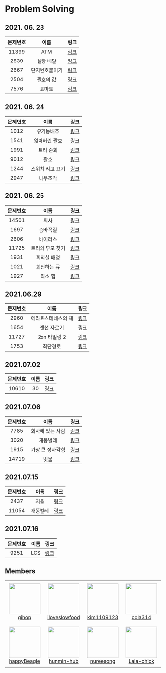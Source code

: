 # Problem Solving
## 2021. 06. 23


|  **문제번호** | **이름** | **링크** |
| :-------------------------------: | :--------: | :------: |
|   11399     | ATM                |   [링크](https://www.acmicpc.net/problem/11399)   |
|   2839      | 설탕 배달           |      [링크](https://www.acmicpc.net/problem/2839)   |
|   2667      | 단지번호붙이기       |    [링크](https://www.acmicpc.net/problem/2667)   |
|   2504      | 괄호의 값           |   [링크](https://www.acmicpc.net/problem/2504)   |
|   7576      | 토마토              |     [링크](https://www.acmicpc.net/problem/7576)   |

## 2021. 06. 24


|  **문제번호** | **이름** | **링크** |
| :-------------------------------: | :--------: | :------: |
|   1012     | 유기농배추                |   [링크](https://www.acmicpc.net/problem/1012)   |
|   1541      | 잃어버린 괄호           |      [링크](https://www.acmicpc.net/problem/1541)   |
|   1991      | 트리 순회       |    [링크](https://www.acmicpc.net/problem/1991)   |
|   9012      | 괄호           |   [링크](https://www.acmicpc.net/problem/9012)   |
|   1244      | 스위치 켜고 끄기              |     [링크](https://www.acmicpc.net/problem/1244)   |
|   2947      | 나무조각              |     [링크](https://www.acmicpc.net/problem/2947)   |

## 2021. 06. 25


|  **문제번호** | **이름** | **링크** |
| :-------------------------------: | :--------: | :------: |
|   14501     | 퇴사                |   [링크](https://www.acmicpc.net/problem/14501)   |
|   1697      | 숨바꼭질           |      [링크](https://www.acmicpc.net/problem/1697)   |
|   2606      | 바이러스       |    [링크](https://www.acmicpc.net/problem/2606)   |
|   11725      | 트리의 부모 찾기     |   [링크](https://www.acmicpc.net/problem/11725)   |
|   1931      | 회의실 배정        |     [링크](https://www.acmicpc.net/problem/1931)   |
|   1021      | 회전하는 큐       |     [링크](https://www.acmicpc.net/problem/1021)   |
|   1927      | 최소 힙       |     [링크](https://www.acmicpc.net/problem/1927)   |

## 2021.06.29

|  **문제번호** | **이름** | **링크** |
| :-------------------------------: | :--------: | :------: |
|   2960     | 에라토스테네스의 체       |   [링크](https://www.acmicpc.net/problem/2960)   |
|   1654      | 랜선 자르기        |      [링크](https://www.acmicpc.net/problem/1654)   |
|   11727      | 2xn 타일링 2       |    [링크](https://www.acmicpc.net/problem/11727)   |
|   1753      | 최단경로     |   [링크](https://www.acmicpc.net/problem/1753)   |

## 2021.07.02

|  **문제번호** | **이름** | **링크** |
| :-------------------------------: | :--------: | :------: |
|   10610     | 30       |   [링크](https://www.acmicpc.net/problem/10610)   |

## 2021.07.06

|  **문제번호** | **이름** | **링크** |
| :-------------------------------: | :--------: | :------: |
|   7785     | 회사에 있는 사람       |   [링크](https://www.acmicpc.net/problem/7785)   |
|   3020      | 개똥벌레        |      [링크](https://www.acmicpc.net/problem/3020)   |
|   1915      | 가장 큰 정사각형       |    [링크](https://www.acmicpc.net/problem/1915)   |
|   14719      | 빗물     |   [링크](https://www.acmicpc.net/problem/14719)   |

## 2021.07.15

|  **문제번호** | **이름** | **링크** |
| :-------------------------------: | :--------: | :------: |
|   2437     | 저울      |   [링크](https://www.acmicpc.net/problem/2437)   |
|   11054      | 개똥벌레        |      [링크](https://www.acmicpc.net/problem/11054)   |

## 2021.07.16

|  **문제번호** | **이름** | **링크** |
| :-------------------------------: | :--------: | :------: |
|   9251     | LCS      |   [링크](https://www.acmicpc.net/problem/9251)   |

## Members

<table>
    <tr height="140px">
        <td align="center" width="130px">	
            <a href="https://github.com/gihop"><img height="100px" width="100px" src="https://avatars.githubusercontent.com/u/34030303?v=4"/></a>
            <br />
            <a href="https://github.com/gihop">gihop</a>
        </td>
        <td align="center" width="130px">
            <a href="https://github.com/iloveslowfood"><img height="100px" width="100px" src="https://avatars.githubusercontent.com/u/48649606?v=4"/></a>
            <br />
            <a href="https://github.com/iloveslowfood">iloveslowfood</a>
        </td>
        <td align="center" width="130px">
            <a href="https://github.com/soupbab"><img height="100px" width="100px" src="https://avatars.githubusercontent.com/u/67000572?v=4"/></a>
            <br />
            <a href="https://github.com/soupbab">kim1109123</a>
        </td>
        <td align="center" width="130px">
            <a href="https://github.com/yskim1014"><img height="100px" width="100px" src="https://avatars.githubusercontent.com/u/68675162?v=4"/></a>
            <br />
            <a href="https://github.com/yskim1014">cola314</a>
        </td>
    </tr>
    <tr height="140px">
        <td align="center" width="130px">	
            <a href="https://github.com/happyBeagle"><img height="100px" width="100px" src="https://avatars.githubusercontent.com/u/68745983?v=4"/></a>
            <br />
            <a href="https://github.com/happyBeagle">happyBeagle</a>
        </td>
        <td align="center" width="130px">
            <a href="https://github.com/hunmin-hub"><img height="100px" width="100px" src="https://avatars.githubusercontent.com/u/74880677?v=4"/></a>
            <br />
            <a href="https://github.com/hunmin-hub">hunmin-hub</a>
        </td>
        <td align="center" width="130px">
            <a href="https://github.com/nureesong"><img height="100px" width="100px" src="https://avatars.githubusercontent.com/u/76163168?v=4"/></a>
            <br />
            <a href="https://github.com/nureesong">nureesong</a>
        </td>
        <td align="center" width="130px">
            <a href="https://github.com/Lala-chick"><img height="100px" width="100px" src="https://avatars.githubusercontent.com/u/76460750?v=4"/></a>
            <br />
            <a href="https://github.com/Lala-chick">Lala-chick</a>
        </td>
    </tr>
</table>
